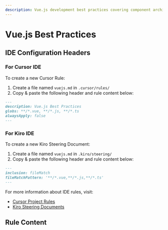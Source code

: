 ```yaml
---
description: Vue.js development best practices covering component architecture, state management, and modern frontend patterns.
---
```


# Vue.js Best Practices

## IDE Configuration Headers

### For Cursor IDE

To create a new Cursor Rule:

1. Create a file named `vuejs.md` in `.cursor/rules/`
2. Copy & paste the following header and rule content below:

```markdown
---
description: Vue.js Best Practices
globs: **/*.vue, **/*.js, **/*.ts
alwaysApply: false
---
```

### For Kiro IDE

To create a new Kiro Steering Document:

1. Create a file named `vuejs.md` in `.kiro/steering/`
2. Copy & paste the following header and rule content below:

```markdown
---
inclusion: fileMatch
fileMatchPattern: '**/*.vue,**/*.js,**/*.ts'
---
```

For more information about IDE rules, visit:
- [Cursor Project Rules](https://docs.cursor.com/context/rules#project-rules)
- [Kiro Steering Documents](https://github.com/kirolabs/kiro)

## Rule Content


